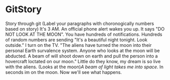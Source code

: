 # GitStory
Story through git
(Label your paragraphs with choronogically numbers based on story)
It's 3 AM. An official phone alert wakes you up. It says "DO NOT LOOK AT THE MOON". 
You have hundreds of notifications. Hundreds of random numbers are sending "It's a beautiful night tonight. Look outside.”
I turn on the TV.
"The aliens have turned the moon into their personal Earth survalence system. Anyone who looks at the moon will be abducted. A beam of will shoot down on earth and pull the person into a hovercraft loctated on our moon." Little do they know, my dream is so live with the aliens. (Looks at the moon)*A beam of light takes me into space*. In seconds im on the moon. Now we'll see what happens.
